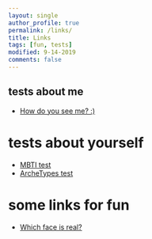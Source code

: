 ```yaml
---
layout: single
author_profile: true
permalink: /links/
title: Links
tags: [fun, tests]
modified: 9-14-2019
comments: false
---
```


## tests about me
* [How do you see me? :)](https://howyouseeme.site/users/ShahrzadAA)
# tests about yourself
* [MBTI test](http://www.khodshenas.ir/MBTI/Test)
* [ArcheTypes test](http://www.khodshenas.ir/ArcheTypes)
# some links for fun
* [Which face is real?](http://www.whichfaceisreal.com/index.php)